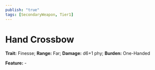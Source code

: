 ```yaml
---
publish: "true"
tags: [SecondaryWeapon, Tier1]
---
```

# Hand Crossbow

**Trait:** Finesse; **Range:** Far; **Damage:** d6+1 phy; **Burden:** One-Handed

**Feature:** -
